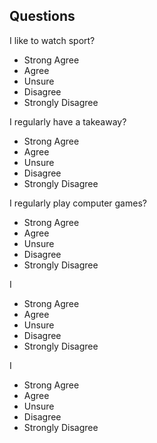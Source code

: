 ## Questions

I like to watch sport?
- Strong Agree
- Agree
- Unsure
- Disagree
- Strongly Disagree

I regularly have a takeaway?
- Strong Agree
- Agree
- Unsure
- Disagree
- Strongly Disagree

I regularly play computer games?
- Strong Agree
- Agree
- Unsure
- Disagree
- Strongly Disagree

I
- Strong Agree
- Agree
- Unsure
- Disagree
- Strongly Disagree

I
- Strong Agree
- Agree
- Unsure
- Disagree
- Strongly Disagree
